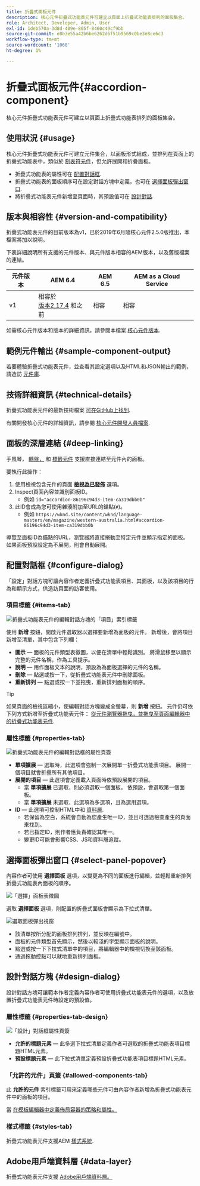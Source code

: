 ```yaml
---
title: 折疊式面板元件
description: 核心元件折疊式功能表元件可建立以頁面上折疊式功能表排列的面板集合。
role: Architect, Developer, Admin, User
exl-id: 1deb570a-3d8d-409e-805f-8460c49cf9bb
source-git-commit: e8b3e55a42b6be6262d6f51b9569c0be3e8ce6c3
workflow-type: tm+mt
source-wordcount: '1068'
ht-degree: 1%

---
```


# 折疊式面板元件{#accordion-component}

核心元件折疊式功能表元件可建立以頁面上折疊式功能表排列的面板集合。

## 使用狀況 {#usage}

核心元件折疊式功能表元件可建立元件集合，以面板形式組成，並排列在頁面上的折疊式功能表中，類似於 [制表符元件](tabs.md)，但允許展開和折疊面板。

* 折疊式功能表的屬性可在 [配置對話框](#configure-dialog).
* 折疊式功能表的面板順序可在設定對話方塊中定義，也可在 [選擇面板彈出窗口](#select-panel-popover).
* 將折疊式功能表元件新增至頁面時，其預設值可在 [設計對話](#design-dialog).

## 版本與相容性 {#version-and-compatibility}

折疊式功能表元件的目前版本為v1，已於2019年6月隨核心元件2.5.0版推出，本檔案將加以說明。

下表詳細說明所有支援的元件版本、與元件版本相容的AEM版本，以及舊版檔案的連結。

| 元件版本 | AEM 6.4 | AEM 6.5 | AEM as a Cloud Service  |
|--- |--- |---|---|
| v1 | 相容於<br>[版本2.17.4](/help/versions.md) 和之前 | 相容 | 相容 |

如需核心元件版本和版本的詳細資訊，請參閱本檔案 [核心元件版本](/help/versions.md).

## 範例元件輸出 {#sample-component-output}

若要體驗折疊式功能表元件，並查看其設定選項以及HTML和JSON輸出的範例，請造訪 [元件庫](https://adobe.com/go/aem_cmp_library_accordion).

## 技術詳細資訊 {#technical-details}

折疊式功能表元件的最新技術檔案 [可在GitHub上找到](https://adobe.com/go/aem_cmp_tech_accordion_v1).

有關開發核心元件的詳細資訊，請參閱 [核心元件開發人員檔案](/help/developing/overview.md).

## 面板的深層連結 {#deep-linking}

手風琴， [轉盤，](carousel.md) 和 [標籤元件](tabs.md) 支援直接連結至元件內的面板。

要執行此操作：

1. 使用檢視包含元件的頁面 **[檢視為已發佈](https://experienceleague.adobe.com/docs/experience-manager-cloud-service/sites/authoring/fundamentals/editing-content.html#view-as-published)** 選項。
1. Inspect頁面內容並識別面板ID。
   * 例如 `id="accordion-86196c94d3-item-ca319dbb0b"`
1. 此ID會成為您可使用雜湊附加至URL的錨點(`#`)。
   * 例如 `https://wknd.site/content/wknd/language-masters/en/magazine/western-australia.html#accordion-86196c94d3-item-ca319dbb0b`

導覽至面板ID為錨點的URL，瀏覽器將直接捲動至特定元件並顯示指定的面板。 如果面板預設設定為不展開，則會自動展開。

## 配置對話框 {#configure-dialog}

「設定」對話方塊可讓內容作者定義折疊式功能表項目、其面板，以及該項目的行為和顯示方式，供造訪頁面的訪客使用。

### 項目標籤 {#items-tab}

![折疊式功能表元件的編輯對話方塊的「項目」索引標籤](/help/assets/accordion-edit-items.png)

使用 **新增** 按鈕，開啟元件選取器以選擇要新增為面板的元件。 新增後，會將項目新增至清單，其中包含下列欄：

* **圖示**  — 面板的元件類型表徵圖，以便在清單中輕鬆識別。 將滑鼠移至以顯示完整的元件名稱，作為工具提示。
* **說明**  — 用作面板文本的說明，預設為為面板選擇的元件的名稱。
* **刪除**  — 點選或按一下，從折疊式功能表元件中刪除面板。
* **重新排列**  — 點選或按一下並拖曳，重新排列面板的順序。

>[!TIP]
>
>如果頁面的檢視區縮小，使編輯對話方塊變成全螢幕，則 **新增** 按鈕。 元件仍可依下列方式新增至折疊式功能表元件： [從元件瀏覽器拖曳，並拖曳至頁面編輯器中的折疊式功能表元件](https://helpx.adobe.com/experience-manager/6-5/sites/authoring/using/editing-content.html#InsertingaComponent).

### 屬性標籤 {#properties-tab}

![折疊式功能表元件的編輯對話框的屬性頁簽](/help/assets/accordion-edit-properties.png)

* **單項擴展**  — 選取時，此選項會強制一次展開單一折疊式功能表項目。 展開一個項目就會折疊所有其他項目。
* **展開的項目**  — 此選項會定義載入頁面時依預設展開的項目。
   * 當 **單項擴展** 已選取，則必須選取一個面板。 依預設，會選取第一個面板。
   * 當 **單項擴展** 未選取，此選項為多選項，且為選用選項。
* **ID**  — 此選項可控制HTML中和 [資料層](/help/developing/data-layer/overview.md).
   * 若保留為空白，系統會自動為您產生唯一ID，並且可透過檢查產生的頁面來找到。
   * 若已指定ID，則作者應負責確認其唯一。
   * 變更ID可能會影響CSS、JS和資料層追蹤。

## 選擇面板彈出窗口 {#select-panel-popover}

內容作者可使用 **選擇面板** 選項，以變更為不同的面板進行編輯，並輕鬆重新排列折疊式功能表內面板的順序。

![「選擇」面板表徵圖](/help/assets/select-panel-icon.png)

選取 **選擇面板** 選項，則配置的折疊式面板會顯示為下拉式清單。

![選取面板彈出視窗](/help/assets/select-panel-popover.png)

* 該清單按所分配的面板排列排列，並反映在編號中。
* 面板的元件類型首先顯示，然後以較淺的字型顯示面板的說明。
* 點選或按一下下拉式清單中的項目，將編輯器中的檢視切換至該面板。
* 通過拖動控點可以就地重新排列面板。

## 設計對話方塊 {#design-dialog}

設計對話方塊可讓範本作者定義內容作者可使用折疊式功能表元件的選項，以及放置折疊式功能表元件時設定的預設值。

### 屬性標籤 {#properties-tab-design}

![「設計」對話框屬性頁簽](/help/assets/accordion-design-properties.png)

* **允許的標題元素**  — 此多選下拉式清單定義作者可選取的折疊式功能表項目標題HTML元素。
* **預設標題元素**  — 此下拉式清單定義預設折疊式功能表項目標題HTML元素。

### 「允許的元件」頁簽 {#allowed-components-tab}

此 **允許的元件** 索引標籤可用來定義哪些元件可由內容作者新增為折疊式功能表元件中的面板的項目。

當 [在模板編輯器中定義佈局容器的策略和屬性。](https://experienceleague.adobe.com/docs/experience-manager-cloud-service/sites/authoring/features/templates.html#editing-a-template-layout-template-author)

### 樣式標籤 {#styles-tab}

折疊式功能表元件支援AEM [樣式系統](/help/get-started/authoring.md#component-styling).

## Adobe用戶端資料層 {#data-layer}

折疊式功能表元件支援 [Adobe用戶端資料層。](/help/developing/data-layer/overview.md)
